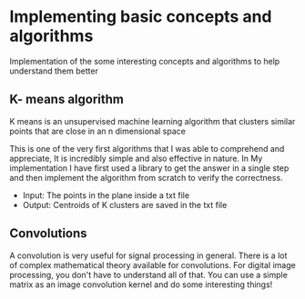 # Implementing basic concepts and algorithms

Implementation of the some interesting concepts and algorithms to help understand them better

## K- means algorithm ##

K means is an unsupervised machine learning algorithm that clusters similar points that are close in an n dimensional space

This is one of the very first algorithms that I was able to comprehend and appreciate, It is incredibly simple and also effective in nature. In My implementation I have first used a library to get the answer in a single step and then implement the algorithm from scratch to verify the correctness.
* Input: The points in the plane inside a txt file
* Output: Centroids of K clusters are saved in the txt file

## Convolutions ##

A convolution is very useful for signal processing in general. There is a lot of complex mathematical theory available for convolutions. For digital image processing, you don't have to understand all of that. You can use a simple matrix as an image convolution kernel and do some interesting things!



